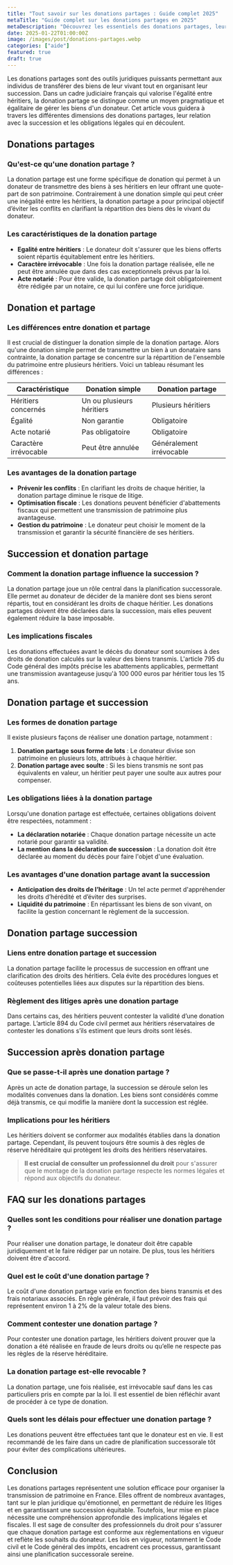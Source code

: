 ```yaml
---
title: "Tout savoir sur les donations partages : Guide complet 2025"
metaTitle: "Guide complet sur les donations partages en 2025"
metaDescription: "Découvrez les essentiels des donations partages, leur impact sur la succession et les aspects juridiques essentiels."
date: 2025-01-22T01:00:00Z
image: /images/post/donations-partages.webp
categories: ["aide"]
featured: true
draft: true
---
```


Les donations partages sont des outils juridiques puissants permettant aux individus de transférer des biens de leur vivant tout en organisant leur succession. Dans un cadre judiciaire français qui valorise l'égalité entre héritiers, la donation partage se distingue comme un moyen pragmatique et égalitaire de gérer les biens d'un donateur. Cet article vous guidera à travers les différentes dimensions des donations partages, leur relation avec la succession et les obligations légales qui en découlent.

## Donations partages

### Qu'est-ce qu'une donation partage ?

La donation partage est une forme spécifique de donation qui permet à un donateur de transmettre des biens à ses héritiers en leur offrant une quote-part de son patrimoine. Contrairement à une donation simple qui peut créer une inégalité entre les héritiers, la donation partage a pour principal objectif d’éviter les conflits en clarifiant la répartition des biens dès le vivant du donateur.

### Les caractéristiques de la donation partage

- **Egalité entre héritiers** : Le donateur doit s'assurer que les biens offerts soient répartis équitablement entre les héritiers.
- **Caractère irrévocable** : Une fois la donation partage réalisée, elle ne peut être annulée que dans des cas exceptionnels prévus par la loi.
- **Acte notarié** : Pour être valide, la donation partage doit obligatoirement être rédigée par un notaire, ce qui lui confère une force juridique.

## Donation et partage

### Les différences entre donation et partage

Il est crucial de distinguer la donation simple de la donation partage. Alors qu'une donation simple permet de transmettre un bien à un donataire sans contrainte, la donation partage se concentre sur la répartition de l'ensemble du patrimoine entre plusieurs héritiers. Voici un tableau résumant les différences :

| Caractéristique         | Donation simple                       | Donation partage                       |
|------------------------|--------------------------------------|---------------------------------------|
| Héritiers concernés     | Un ou plusieurs héritiers            | Plusieurs héritiers                   |
| Égalité                 | Non garantie                         | Obligatoire                           |
| Acte notarié           | Pas obligatoire                      | Obligatoire                           |
| Caractère irrévocable   | Peut être annulée                    | Généralement irrévocable              |

### Les avantages de la donation partage

- **Prévenir les conflits** : En clarifiant les droits de chaque héritier, la donation partage diminue le risque de litige.
- **Optimisation fiscale** : Les donations peuvent bénéficier d'abattements fiscaux qui permettent une transmission de patrimoine plus avantageuse.
- **Gestion du patrimoine** : Le donateur peut choisir le moment de la transmission et garantir la sécurité financière de ses héritiers.

## Succession et donation partage

### Comment la donation partage influence la succession ?

La donation partage joue un rôle central dans la planification successorale. Elle permet au donateur de décider de la manière dont ses biens seront répartis, tout en considérant les droits de chaque héritier. Les donations partages doivent être déclarées dans la succession, mais elles peuvent également réduire la base imposable.

### Les implications fiscales

Les donations effectuées avant le décès du donateur sont soumises à des droits de donation calculés sur la valeur des biens transmis. L'article 795 du Code général des impôts précise les abattements applicables, permettant une transmission avantageuse jusqu'à 100 000 euros par héritier tous les 15 ans.

## Donation partage et succession

### Les formes de donation partage

Il existe plusieurs façons de réaliser une donation partage, notamment :

1. **Donation partage sous forme de lots** : Le donateur divise son patrimoine en plusieurs lots, attribués à chaque héritier.
2. **Donation partage avec soulte** : Si les biens transmis ne sont pas équivalents en valeur, un héritier peut payer une soulte aux autres pour compenser.

### Les obligations liées à la donation partage

Lorsqu'une donation partage est effectuée, certaines obligations doivent être respectées, notamment :

- **La déclaration notariée** : Chaque donation partage nécessite un acte notarié pour garantir sa validité.
- **La mention dans la déclaration de succession** : La donation doit être déclarée au moment du décès pour faire l'objet d'une évaluation.

### Les avantages d'une donation partage avant la succession

- **Anticipation des droits de l’héritage** : Un tel acte permet d'appréhender les droits d’hérédité et d’éviter des surprises.
- **Liquidité du patrimoine** : En répartissant les biens de son vivant, on facilite la gestion concernant le règlement de la succession.

## Donation partage succession

### Liens entre donation partage et succession

La donation partage facilite le processus de succession en offrant une clarification des droits des héritiers. Cela évite des procédures longues et coûteuses potentielles liées aux disputes sur la répartition des biens.

### Règlement des litiges après une donation partage

Dans certains cas, des héritiers peuvent contester la validité d’une donation partage. L’article 894 du Code civil permet aux héritiers réservataires de contester les donations s’ils estiment que leurs droits sont lésés.

## Succession après donation partage

### Que se passe-t-il après une donation partage ?

Après un acte de donation partage, la succession se déroule selon les modalités convenues dans la donation. Les biens sont considérés comme déjà transmis, ce qui modifie la manière dont la succession est réglée. 

### Implications pour les héritiers

Les héritiers doivent se conformer aux modalités établies dans la donation partage. Cependant, ils peuvent toujours être soumis à des règles de réserve héréditaire qui protègent les droits des héritiers réservataires.

> **Il est crucial de consulter un professionnel du droit** pour s'assurer que le montage de la donation partage respecte les normes légales et répond aux objectifs du donateur.

## FAQ sur les donations partages

### Quelles sont les conditions pour réaliser une donation partage ?

Pour réaliser une donation partage, le donateur doit être capable juridiquement et le faire rédiger par un notaire. De plus, tous les héritiers doivent être d'accord.

### Quel est le coût d'une donation partage ?

Le coût d'une donation partage varie en fonction des biens transmis et des frais notariaux associés. En règle générale, il faut prévoir des frais qui représentent environ 1 à 2% de la valeur totale des biens.

### Comment contester une donation partage ?

Pour contester une donation partage, les héritiers doivent prouver que la donation a été réalisée en fraude de leurs droits ou qu’elle ne respecte pas les règles de la réserve héréditaire.

### La donation partage est-elle revocable ?

La donation partage, une fois réalisée, est irrévocable sauf dans les cas particuliers pris en compte par la loi. Il est essentiel de bien réfléchir avant de procéder à ce type de donation.

### Quels sont les délais pour effectuer une donation partage ?

Les donations peuvent être effectuées tant que le donateur est en vie. Il est recommandé de les faire dans un cadre de planification successorale tôt pour éviter des complications ultérieures.

## Conclusion

Les donations partages représentent une solution efficace pour organiser la transmission de patrimoine en France. Elles offrent de nombreux avantages, tant sur le plan juridique qu'émotionnel, en permettant de réduire les litiges et en garantissant une succession équitable. Toutefois, leur mise en place nécessite une compréhension approfondie des implications légales et fiscales. Il est sage de consulter des professionnels du droit pour s'assurer que chaque donation partage est conforme aux réglementations en vigueur et reflète les souhaits du donateur. Les lois en vigueur, notamment le Code civil et le Code général des impôts, encadrent ces processus, garantissant ainsi une planification successorale sereine.